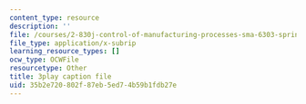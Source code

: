 ```yaml
---
content_type: resource
description: ''
file: /courses/2-830j-control-of-manufacturing-processes-sma-6303-spring-2008/35b2e720802f87eb5ed74b59b1fdb27e_qvX-3FWgAVA.srt
file_type: application/x-subrip
learning_resource_types: []
ocw_type: OCWFile
resourcetype: Other
title: 3play caption file
uid: 35b2e720-802f-87eb-5ed7-4b59b1fdb27e
---
```

